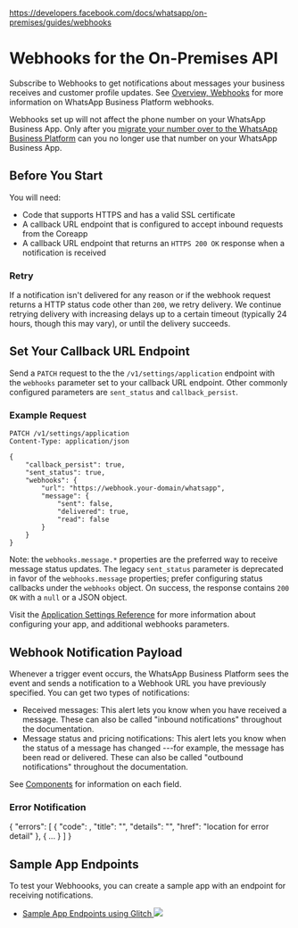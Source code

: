 https://developers.facebook.com/docs/whatsapp/on-premises/guides/webhooks

Webhooks for the On-Premises API
================================

Subscribe to Webhooks to get notifications about messages your business receives and customer profile updates. See [Overview, Webhooks](https://developers.facebook.com/docs/whatsapp/overview/webhooks) for more information on WhatsApp Business Platform webhooks.

Webhooks set up will not affect the phone number on your WhatsApp Business App. Only after you [migrate your number over to the WhatsApp Business Platform](https://developers.facebook.com/docs/whatsapp/overview/phone-number#migrate) can you no longer use that number on your WhatsApp Business App.

Before You Start
----------------

You will need:

-   Code that supports HTTPS and has a valid SSL certificate
-   A callback URL endpoint that is configured to accept inbound requests from the Coreapp
-   A callback URL endpoint that returns an `HTTPS 200 OK` response when a notification is received

### Retry

If a notification isn't delivered for any reason or if the webhook request returns a HTTP status code other than `200`, we retry delivery. We continue retrying delivery with increasing delays up to a certain timeout (typically 24 hours, though this may vary), or until the delivery succeeds.

[](https://developers.facebook.com/docs/whatsapp/on-premises/guides/webhooks#)

Set Your Callback URL Endpoint
------------------------------

Send a `PATCH` request to the the `/v1/settings/application` endpoint with the `webhooks` parameter set to your callback URL endpoint. Other commonly configured parameters are `sent_status` and `callback_persist`.

### Example Request

```http
PATCH /v1/settings/application
Content-Type: application/json

{
	"callback_persist": true,
	"sent_status": true,
	"webhooks": {
		"url": "https://webhook.your-domain/whatsapp",
		"message": {
			"sent": false,
			"delivered": true,
			"read": false
		}
	}
}
```

Note: the `webhooks.message.*` properties are the preferred way to receive message status updates. The legacy `sent_status` parameter is deprecated in favor of the `webhooks.message` properties; prefer configuring status callbacks under the `webhooks` object.
On success, the response contains `200 OK` with a `null` or a JSON object.

Visit the [Application Settings Reference](https://developers.facebook.com/docs/whatsapp/on-premises/reference/settings/app#parameters) for more information about configuring your app, and additional webhooks parameters.

[](https://developers.facebook.com/docs/whatsapp/on-premises/guides/webhooks#)

Webhook Notification Payload
----------------------------

Whenever a trigger event occurs, the WhatsApp Business Platform sees the event and sends a notification to a Webhook URL you have previously specified. You can get two types of notifications:

-   Received messages: This alert lets you know when you have received a message. These can also be called "inbound notifications" throughout the documentation.
-   Message status and pricing notifications: This alert lets you know when the status of a message has changed ---for example, the message has been read or delivered. These can also be called "outbound notifications" throughout the documentation.

See [Components](https://developers.facebook.com/docs/whatsapp/on-premises/webhooks/components) for information on each field.

### Error Notification

{  "errors":  [  {  "code":  <error-code>,  "title":  "<error-title>",  "details":  "<error-description>",  "href":  "location for error detail"  },  {  ...  }  ]  }

[](https://developers.facebook.com/docs/whatsapp/on-premises/guides/webhooks#)

Sample App Endpoints
--------------------

To test your Webhoooks, you can create a sample app with an endpoint for receiving notifications.

-   [Sample App Endpoints using Glitch ![](https://scontent.fcgh10-2.fna.fbcdn.net/v/t39.2365-6/276034258_1045248339390233_3876773921429146148_n.png?_nc_cat=110&ccb=1-7&_nc_sid=e280be&_nc_eui2=AeF5re_g93vA4Dckq2VQi1A32eYV3ZjFDiXZ5hXdmMUOJbnOGfDNcc7IeGe23aAv0IU8H-MPO3BHw2HGCBABed0D&_nc_ohc=Wx5jGsKnAbgQ7kNvwGhrpqC&_nc_oc=AdnoysNKYSuJJgMym7W-vilkJIUXmpKnWoLKpFFP4x7XVFVSnP0Q94Wt8RGNQD5ywlPa5qs1Zs24igOX4FbV5K0a&_nc_zt=14&_nc_ht=scontent.fcgh10-2.fna&_nc_gid=3oblbJ735RDzro6edaCDAw&oh=00_AfbErTzyoXtpP6Jwwr9LIJ0eR3bWUTrLW9-aDqllafV-xg&oe=68ED3475)](https://developers.facebook.com/docs/whatsapp/cloud-api/guides/sample-app-endpoints)